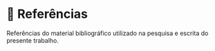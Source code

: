 # 🔖 Referências

Referências do material bibliográfico utilizado na pesquisa e escrita do presente trabalho.

